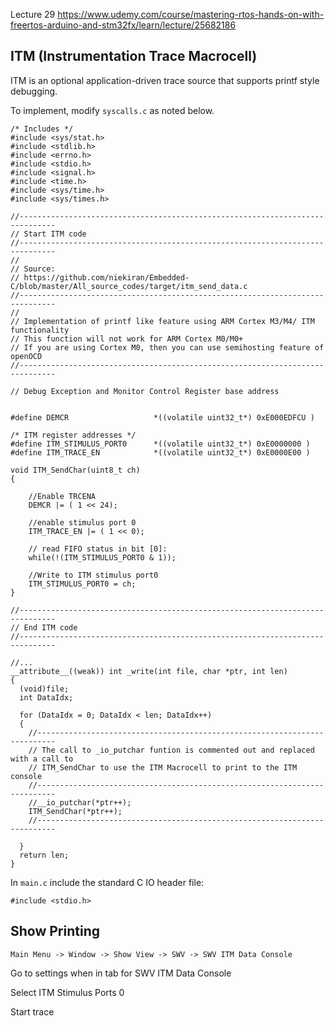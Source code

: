 Lecture 29
https://www.udemy.com/course/mastering-rtos-hands-on-with-freertos-arduino-and-stm32fx/learn/lecture/25682186


## ITM (Instrumentation Trace Macrocell)
ITM is an optional application-driven trace source that supports printf style debugging.

To implement, modify `syscalls.c` as noted below.

```
/* Includes */
#include <sys/stat.h>
#include <stdlib.h>
#include <errno.h>
#include <stdio.h>
#include <signal.h>
#include <time.h>
#include <sys/time.h>
#include <sys/times.h>

//------------------------------------------------------------------------------
// Start ITM code
//------------------------------------------------------------------------------
//
// Source:
// https://github.com/niekiran/Embedded-C/blob/master/All_source_codes/target/itm_send_data.c
//------------------------------------------------------------------------------
//
// Implementation of printf like feature using ARM Cortex M3/M4/ ITM functionality
// This function will not work for ARM Cortex M0/M0+
// If you are using Cortex M0, then you can use semihosting feature of openOCD
//------------------------------------------------------------------------------

// Debug Exception and Monitor Control Register base address


#define DEMCR        			*((volatile uint32_t*) 0xE000EDFCU )

/* ITM register addresses */
#define ITM_STIMULUS_PORT0   	*((volatile uint32_t*) 0xE0000000 )
#define ITM_TRACE_EN          	*((volatile uint32_t*) 0xE0000E00 )

void ITM_SendChar(uint8_t ch)
{

	//Enable TRCENA
	DEMCR |= ( 1 << 24);

	//enable stimulus port 0
	ITM_TRACE_EN |= ( 1 << 0);

	// read FIFO status in bit [0]:
	while(!(ITM_STIMULUS_PORT0 & 1));

	//Write to ITM stimulus port0
	ITM_STIMULUS_PORT0 = ch;
}

//------------------------------------------------------------------------------
// End ITM code
//------------------------------------------------------------------------------

//...
__attribute__((weak)) int _write(int file, char *ptr, int len)
{
  (void)file;
  int DataIdx;

  for (DataIdx = 0; DataIdx < len; DataIdx++)
  {
    //--------------------------------------------------------------------------
    // The call to _io_putchar funtion is commented out and replaced with a call to
    // ITM_SendChar to use the ITM Macrocell to print to the ITM console
    //--------------------------------------------------------------------------
    //__io_putchar(*ptr++);
    ITM_SendChar(*ptr++);
    //--------------------------------------------------------------------------

  }
  return len;
}

```
In `main.c` include the standard C IO header file:

```
#include <stdio.h>
```

## Show Printing

`Main Menu -> Window -> Show View -> SWV -> SWV ITM Data Console`

Go to settings when in tab for SWV ITM Data Console

Select ITM Stimulus Ports 0  

Start trace  

